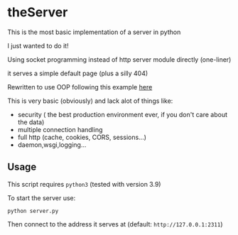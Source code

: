 # theServer

This is the most basic implementation of a server in python

I just wanted to do it!  

Using socket programming instead of http server module directly (one-liner)

it serves a simple default page  (plus a silly 404)

Rewritten to use OOP following this example [here](https://bhch.github.io/posts/2017/11/writing-an-http-server-from-scratch/)

This is very basic (obviously) and lack alot of things like:

- security ( the best production environment ever, if you don't care about the data)
- multiple connection handling
- full http (cache, cookies, CORS, sessions...)
- daemon,wsgi,logging...

## Usage

This script requires `python3` (tested with version 3.9)

To start the server use:

`python server.py`

Then connect to the address it serves at (default: `http://127.0.0.1:2311`)
